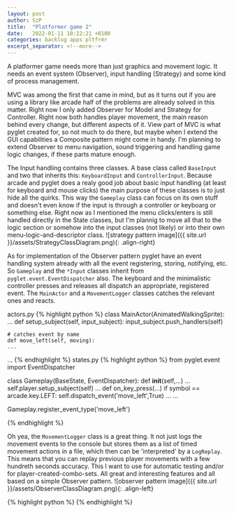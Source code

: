 ```yaml
---
layout: post
author: SzP
title:  "Platformer game 2"
date:   2022-01-11 10:22:21 +0100
categories: backlog apps pltfrmr
excerpt_separator: <!--more-->
---
```

A platformer game needs more than just graphics and movement logic. It needs an event system (Observer), input handling (Strategy) and some kind of process management.
<!--more-->

MVC was among the first that came in mind, but as it turns out if you are using a library like arcade half of the problems are already solved in this matter. Right now I only added Observer for Model and Strategy for Controller. Right now both handles player movement, the main reason behind every change, but different aspects of it. View part of MVC is what pyglet created for, so not much to do there, but maybe when I extend the GUI capabilities a Composite pattern might come in handy.
I'm planning to extend Observer to menu navigation, sound triggering and handling game logic changes, if these parts mature enough.

The Input handling contains three classes. A base class called `BaseInput` and two that inherits this: `KeyboardInput` and `ControllerInput`. Because arcade and pyglet does a realy good job about basic input handling (at least for keyboard and mouse clicks) the main purpose of these classes is to just hide all the quirks. This way the `Gameplay` class can focus on its own stuff and doesn't even know if the input is through a controller or keyboarg or something else.
Right now as I mentioned the menu clicks/enters is still handled directly in the State classes, but I'm plannig to move all that to the logic section or somehow into the input classes (not likely) or into their own menu-logic-and-descriptor class.
![strategy pattern image]({{ site.url }}/assets/StrategyClassDiagram.png){: .align-right}

As for implementation of the Observer pattern pyglet have an event handling system already with all the event registering, storing, notifying, etc. So `Gameplay` and the `*Input` classes inherit from `pyglet.event.EventDispatcher` also. The keyboard and the minimalistic controller presses and releases all dispatch an appropriate, registered event. The `MainActor` and a `MovementLogger` classes catches the relevant ones and reacts.

actors.py
{% highlight python %}
class MainActor(AnimatedWalkingSprite):
...
    def setup_subject(self, input_subject):
        input_subject.push_handlers(self)

    # catches event by name
    def move_left(self, moving):
    ...
...
{% endhighlight %}
states.py
{% highlight python %}
from pyglet.event import EventDispatcher

class Gameplay(BaseState, EventDispatcher):
    def __init__(self,...)
        ...
        self.player.setup_subject(self)
        ...
    def on_key_press(...)
        if symbol == arcade.key.LEFT:
            self.dispatch_event('move_left',True)
        ...
    ...

Gameplay.register_event_type('move_left')

{% endhighlight %}

Oh yea, the `MovementLogger` class is a great thing. It not just logs the movement events to the console but stores them as a list of timed movement actions in a file, which then can be 'interpreted' by a `LogReplay`. This means that you can replay previous player movements with a few hundreth seconds accuracy. This I want to use for automatic testing and/or for player-created-combo-sets. All great and interesting features and all based on a simple Observer pattern.
![observer pattern image]({{ site.url }}/assets/ObserverClassDiagram.png){: .align-left}


{% highlight python %}
{% endhighlight %}